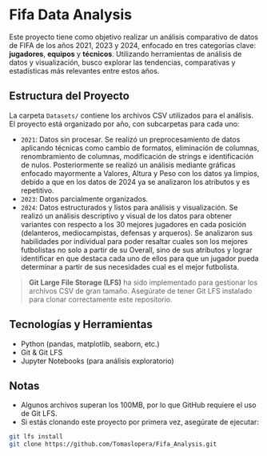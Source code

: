 # Fifa Data Analysis

Este proyecto tiene como objetivo realizar un análisis comparativo de datos de FIFA de los años 2021, 2023 y 2024, enfocado en tres categorías clave: **jugadores**, **equipos** y **técnicos**. Utilizando herramientas de análisis de datos y visualización, busco explorar las tendencias, comparativas y estadísticas más relevantes entre estos años.

## Estructura del Proyecto

La carpeta `Datasets/` contiene los archivos CSV utilizados para el análisis. El proyecto está organizado por año, con subcarpetas para cada uno:

- `2021`: Datos sin procesar. Se realizó un preprocesamiento de datos aplicando técnicas como cambio de formatos, eliminación de columnas, renombramiento de columnas, modificación de strings e identificación de nulos. Posteriormente se realizó un análisis mediante gráficas enfocado mayormente a Valores, Altura y Peso con los datos ya limpios, debido a que en los datos de 2024 ya se analizaron los atributos y es repetitivo.
- `2023`: Datos parcialmente organizados.
- `2024`: Datos estructurados y listos para análisis y visualización. Se realizó un análisis descriptivo y visual de los datos para obtener variantes con respecto a los 30 mejores jugadores en cada posición (delanteros, mediocampistas, defensas y arqueros). Se analizaron sus habilidades por individual para poder resaltar cuales son los mejores futbolistas no solo a partir de su Overall, sino de sus atributos y lograr identificar en que destaca cada uno de ellos para que un jugador pueda determinar a partir de sus necesidades cual es el mejor futbolista.

> **Git Large File Storage (LFS)** ha sido implementado para gestionar los archivos CSV de gran tamaño. Asegúrate de tener Git LFS instalado para clonar correctamente este repositorio.

## Tecnologías y Herramientas

- Python (pandas, matplotlib, seaborn, etc.)
- Git & Git LFS
- Jupyter Notebooks (para análisis exploratorio)

## Notas

- Algunos archivos superan los 100MB, por lo que GitHub requiere el uso de Git LFS.
- Si estás clonando este proyecto por primera vez, asegúrate de ejecutar:

```bash
git lfs install
git clone https://github.com/Tomaslopera/Fifa_Analysis.git
```

